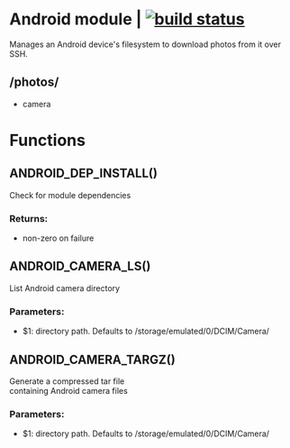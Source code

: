 # Android module | [![build status](https://gitlab.com/space-sh/android/badges/master/build.svg)](https://gitlab.com/space-sh/android/commits/master)

Manages an Android device's filesystem
to download photos from it over SSH.



## /photos/
	

+ camera

# Functions 

## ANDROID\_DEP\_INSTALL()  
  
  
  
Check for module dependencies  
  
### Returns:  
- non-zero on failure  
  
  
  
## ANDROID\_CAMERA\_LS()  
  
  
  
List Android camera directory  
  
### Parameters:  
- $1: directory path. Defaults to /storage/emulated/0/DCIM/Camera/  
  
  
  
## ANDROID\_CAMERA\_TARGZ()  
  
  
  
Generate a compressed tar file  
containing Android camera files  
  
### Parameters:  
- $1: directory path. Defaults to /storage/emulated/0/DCIM/Camera/  
  
  
  
